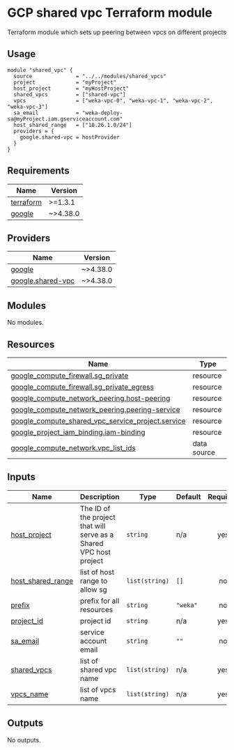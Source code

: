 # GCP shared vpc Terraform module
Terraform module which sets up peering between vpcs on different projects

## Usage
```hcl
module "shared_vpc" {
  source              = "../../modules/shared_vpcs"
  project             = "myProject"
  host_project        = "myHostProject"
  shared_vpcs         = ["shared-vpc"]
  vpcs                = ["weka-vpc-0", "weka-vpc-1", "weka-vpc-2", "weka-vpc-3"]
  sa_email            = "weka-deploy-sa@myProject.iam.gserviceaccount.com"
  host_shared_range   = ["10.26.1.0/24"]
  providers = {
    google.shared-vpc = hostProvider
  }
}
```

<!-- BEGIN_TF_DOCS -->
## Requirements

| Name | Version |
|------|---------|
| <a name="requirement_terraform"></a> [terraform](#requirement\_terraform) | >=1.3.1 |
| <a name="requirement_google"></a> [google](#requirement\_google) | ~>4.38.0 |

## Providers

| Name | Version |
|------|---------|
| <a name="provider_google"></a> [google](#provider\_google) | ~>4.38.0 |
| <a name="provider_google.shared-vpc"></a> [google.shared-vpc](#provider\_google.shared-vpc) | ~>4.38.0 |

## Modules

No modules.

## Resources

| Name | Type |
|------|------|
| [google_compute_firewall.sg_private](https://registry.terraform.io/providers/hashicorp/google/latest/docs/resources/compute_firewall) | resource |
| [google_compute_firewall.sg_private_egress](https://registry.terraform.io/providers/hashicorp/google/latest/docs/resources/compute_firewall) | resource |
| [google_compute_network_peering.host-peering](https://registry.terraform.io/providers/hashicorp/google/latest/docs/resources/compute_network_peering) | resource |
| [google_compute_network_peering.peering-service](https://registry.terraform.io/providers/hashicorp/google/latest/docs/resources/compute_network_peering) | resource |
| [google_compute_shared_vpc_service_project.service](https://registry.terraform.io/providers/hashicorp/google/latest/docs/resources/compute_shared_vpc_service_project) | resource |
| [google_project_iam_binding.iam-binding](https://registry.terraform.io/providers/hashicorp/google/latest/docs/resources/project_iam_binding) | resource |
| [google_compute_network.vpc_list_ids](https://registry.terraform.io/providers/hashicorp/google/latest/docs/data-sources/compute_network) | data source |

## Inputs

| Name | Description | Type | Default | Required |
|------|-------------|------|---------|:--------:|
| <a name="input_host_project"></a> [host\_project](#input\_host\_project) | The ID of the project that will serve as a Shared VPC host project | `string` | n/a | yes |
| <a name="input_host_shared_range"></a> [host\_shared\_range](#input\_host\_shared\_range) | list of host range to allow sg | `list(string)` | `[]` | no |
| <a name="input_prefix"></a> [prefix](#input\_prefix) | prefix for all resources | `string` | `"weka"` | no |
| <a name="input_project_id"></a> [project\_id](#input\_project\_id) | project id | `string` | n/a | yes |
| <a name="input_sa_email"></a> [sa\_email](#input\_sa\_email) | service account email | `string` | `""` | no |
| <a name="input_shared_vpcs"></a> [shared\_vpcs](#input\_shared\_vpcs) | list of shared vpc name | `list(string)` | n/a | yes |
| <a name="input_vpcs_name"></a> [vpcs\_name](#input\_vpcs\_name) | list of vpcs name | `list(string)` | n/a | yes |

## Outputs

No outputs.
<!-- END_TF_DOCS -->
